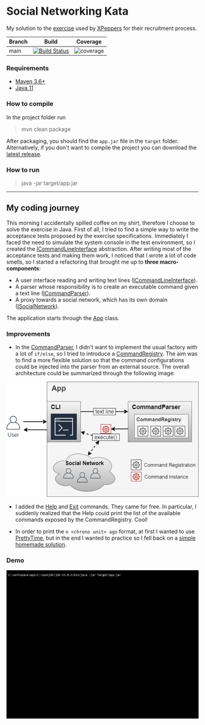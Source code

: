 # Social Networking Kata
My solution to the [exercise](https://github.com/xpeppers/social_networking_kata) used by [XPeppers](https://www.xpeppers.com/) for their recruitment process.

| Branch        | Build           | Coverage           |
| ------------- |:-------------:|:-------------:|
| main      	| [![Build Status](https://travis-ci.org/dsantarelli/social_networking_kata.svg?branch=main)](https://travis-ci.org/dsantarelli/social_networking_kata) | ![coverage](https://img.shields.io/badge/coverage-96%25-brightgreen) |


### Requirements

* [Maven 3.6+](https://maven.apache.org/download.cgi)
* [Java 11](https://www.oracle.com/it/java/technologies/javase-jdk11-downloads.html)

### How to compile

In the project folder run
> mvn clean package

After packaging, you should find the `app.jar` file in the `target` folder.
Alternatively, if you don't want to compile the project you can download the [latest release](https://github.com/dsantarelli/social_networking_kata/releases).

### How to run

> java -jar target/app.jar

----------------------

## My coding journey

This morning I accidentally spilled coffee on my shirt, therefore I choose to solve the exercise in Java.
First of all, I tried to find a simple way to write the acceptance tests proposed by the exercise specifications.
Immediately I faced the need to simulate the system console in the test environment, so I created the [ICommandLineInterface](https://github.com/dsantarelli/social_networking_kata/tree/main/src/main/java/com/xpeppers/snk/ui) abstraction.
After writing most of the acceptance tests and making them work, I noticed that I wrote a lot of code smells, so I started a refactoring that brought me up to **three macro-components**:

* A user interface reading and writing text lines ([ICommandLineInterface](https://github.com/dsantarelli/social_networking_kata/tree/main/src/main/java/com/xpeppers/snk/ui)).
* A parser whose responsibility is to create an executable command given a text line ([ICommandParser](https://github.com/dsantarelli/social_networking_kata/tree/main/src/main/java/com/xpeppers/snk/command/parser)).
* A proxy towards a social network, which has its own domain ([ISocialNetwork](https://github.com/dsantarelli/social_networking_kata/tree/main/src/main/java/com/xpeppers/snk/socialnetwork)).

The application starts through the [App](https://github.com/dsantarelli/social_networking_kata/blob/main/src/main/java/com/xpeppers/snk/App.java) class.

### Improvements

* In the [CommandParser](https://github.com/dsantarelli/social_networking_kata/blob/main/src/main/java/com/xpeppers/snk/command/parser/CommandParser.java), I didn't want to implement the usual factory with a lot of `if/else`, so I tried to introduce a [CommandRegistry](https://github.com/dsantarelli/social_networking_kata/blob/main/src/main/java/com/xpeppers/snk/command/parser/CommandRegistry.java). The aim was to find a more flexible solution so that the command configurations could be injected into the parser from an external source. The overall architecture could be summarized through the following image:

![](kata.png)

* I added the [Help](https://github.com/dsantarelli/social_networking_kata/blob/main/src/main/java/com/xpeppers/snk/command/HelpCommand.java) and [Exit](https://github.com/dsantarelli/social_networking_kata/blob/main/src/main/java/com/xpeppers/snk/command/ExitCommand.java) commands. They came for free. In particular, I suddenly realized that the Help could print the list of the available commands exposed by the CommandRegistry. Cool!

* In order to print the `n <chrono unit> ago` format, at first I wanted to use [PrettyTime](https://www.ocpsoft.org/prettytime/), but in the end I wanted to practice so I fell back on a [simple homemade solution](https://github.com/dsantarelli/social_networking_kata/blob/main/src/main/java/com/xpeppers/snk/text/PrettyTimeFormatter.java).

### Demo

![](demo.gif)

